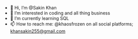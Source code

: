 - 👋 Hi, I’m @Sakin Khan
- 👀 I’m interested in coding and all thing business
- 🌱 I’m currently learning SQL
- 📫 How to reach me: @khaosfrozen on all social platforms; khansakin255@gmail.com

<!---
CHaOSFrozen/CHaOSFrozen is a ✨ special ✨ repository because its `README.md` (this file) appears on your GitHub profile.
You can click the Preview link to take a look at your changes.
--->
